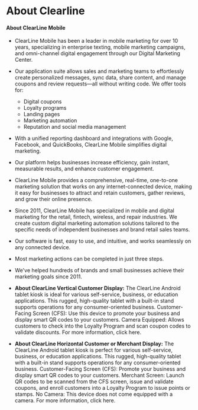 # About Clearline

#### About ClearLine Mobile 
* ClearLine Mobile has been a leader in mobile marketing for over 10 years, specializing in enterprise texting, mobile marketing campaigns, and omni-channel digital engagement through our Digital Marketing Center.  
  
* Our application suite allows sales and marketing teams to effortlessly create personalized messages, sync data, share content, and manage coupons and review requests—all without writing code. We offer tools for:
    * Digital coupons
    * Loyalty programs
    * Landing pages
    * Marketing automation
    * Reputation and social media management
* With a unified reporting dashboard and integrations with Google, Facebook, and QuickBooks, ClearLine Mobile simplifies digital marketing.  
  
* Our platform helps businesses increase efficiency, gain instant, measurable results, and enhance customer engagement.  
  
* ClearLine Mobile provides a comprehensive, real-time, one-to-one marketing solution that works on any internet-connected device, making it easy for businesses to attract and retain customers, gather reviews, and grow their online presence.  
  
* Since 2011, ClearLine Mobile has specialized in mobile and digital marketing for the retail, fintech, wireless, and repair industries. We create custom digital marketing automation solutions tailored to the specific needs of independent businesses and brand retail sales teams.  
  
* Our software is fast, easy to use, and intuitive, and works seamlessly on any connected device.  

* Most marketing actions can be completed in just three steps.  
  
* We've helped hundreds of brands and small businesses achieve their marketing goals since 2011.  


* **About ClearLine Vertical Customer Display:** The ClearLine Android tablet kiosk is ideal for various self-service, business, or education applications. This rugged, high-quality tablet with a built-in stand supports operations for any consumer-oriented business. Customer-Facing Screen (CFS): Use this device to promote your business and display smart QR codes to your customers. Camera Equipped: Allows customers to check into the Loyalty Program and scan coupon codes to validate discounts. For more information, click here.
* **About ClearLine Horizontal Customer or Merchant Display:** The ClearLine Android tablet kiosk is perfect for various self-service, business, or education applications. This rugged, high-quality tablet with a built-in stand supports operations for any consumer-oriented business. Customer-Facing Screen (CFS): Promote your business and display smart QR codes to your customers. Merchant Screen: Launch QR codes to be scanned from the CFS screen, issue and validate coupons, and enroll customers into a Loyalty Program to issue points or stamps. No Camera: This device does not come equipped with a camera. For more information, click here.
